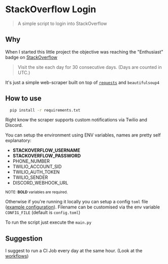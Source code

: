 # StackOverflow Login
> A simple script to login into StackOverflow

## Why 
When I started this little project the objective was reaching the "Enthusiast" badge on [StackOverflow][stack]
> Visit the site each day for 30 consecutive days. (Days are counted in UTC.)

It's just a simple web-scraper built on top of [`requests`][requests] and `beautifulsoup4`

## How to use
```sh
  pip install -r requirements.txt
```

Right know the scraper supports custom notifications via Twilio and Discord.

You can setup the environment using ENV variables, names are pretty self explanatory:

- **STACKOVERFLOW_USERNAME** 
- **STACKOVERFLOW_PASSWORD**
- PHONE_NUMBER
- TWILIO_ACCOUNT_SID
- TWILIO_AUTH_TOKEN
- TWILIO_SENDER
- DISCORD_WEBHOOK_URL

<small>NOTE: **BOLD** variables are required.</small>

Otherwise if you're running it locally you can setup a config  `toml` file ([example configuration](./example-config.toml)). 
Filename can be customised via the env variable `CONFIG_FILE` (default is `config.toml`)

To run the script just execute the `main.py`

## Suggestion
I suggest to run a CI Job every day at the same hour. (Look at the [workflows](.github/workflows))

[requests]: http://docs.python-requests.org/en/master/
[stack]: https://stackoverflow.com/

